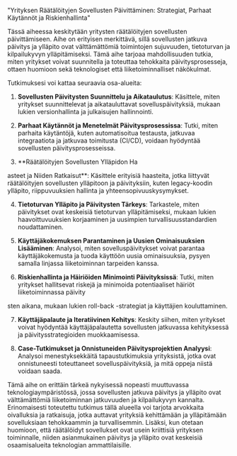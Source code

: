 "Yrityksen Räätälöityjen Sovellusten Päivittäminen: Strategiat, Parhaat Käytännöt ja Riskienhallinta"

Tässä aiheessa keskitytään yritysten räätälöityjen sovellusten päivittämiseen. Aihe on erityisen merkittävä, sillä sovellusten jatkuva päivitys ja ylläpito ovat välttämättömiä toimintojen sujuvuuden, tietoturvan ja kilpailukyvyn ylläpitämiseksi. Tämä aihe tarjoaa mahdollisuuden tutkia, miten yritykset voivat suunnitella ja toteuttaa tehokkaita päivitysprosesseja, ottaen huomioon sekä teknologiset että liiketoiminnalliset näkökulmat.

Tutkimuksesi voi kattaa seuraavia osa-alueita:

1. **Sovellusten Päivitysten Suunnittelu ja Aikataulutus**: Käsittele, miten yritykset suunnittelevat ja aikatauluttavat sovelluspäivityksiä, mukaan lukien versionhallinta ja julkaisujen hallinnointi.

2. **Parhaat Käytännöt ja Menetelmät Päivitysprosessissa**: Tutki, miten parhaita käytäntöjä, kuten automatisoitua testausta, jatkuvaa integraatiota ja jatkuvaa toimitusta (CI/CD), voidaan hyödyntää sovellusten päivitysprosesseissa.

3. **Räätälöityjen Sovellusten Ylläpidon Ha

asteet ja Niiden Ratkaisut**: Käsittele erityisiä haasteita, jotka liittyvät räätälöityjen sovellusten ylläpitoon ja päivityksiin, kuten legacy-koodin ylläpito, riippuvuuksien hallinta ja yhteensopivuuskysymykset.

4. **Tietoturvan Ylläpito ja Päivitysten Tärkeys**: Tarkastele, miten päivitykset ovat keskeisiä tietoturvan ylläpitämiseksi, mukaan lukien haavoittuvuuksien korjaaminen ja uusimpien turvallisuusstandardien noudattaminen.

5. **Käyttäjäkokemuksen Parantaminen ja Uusien Ominaisuuksien Lisääminen**: Analysoi, miten sovelluspäivitykset voivat parantaa käyttäjäkokemusta ja tuoda käyttöön uusia ominaisuuksia, pysyen samalla linjassa liiketoiminnan tarpeiden kanssa.

6. **Riskienhallinta ja Häiriöiden Minimointi Päivityksissä**: Tutki, miten yritykset hallitsevat riskejä ja minimoida potentiaaliset häiriöt liiketoiminnassa päivity

sten aikana, mukaan lukien roll-back -strategiat ja käyttäjien kouluttaminen.

7. **Käyttäjäpalaute ja Iteratiivinen Kehitys**: Keskity siihen, miten yritykset voivat hyödyntää käyttäjäpalautetta sovellusten jatkuvassa kehityksessä ja päivitysstrategioiden muokkaamisessa.

8. **Case-Tutkimukset ja Onnistuneiden Päivitysprojektien Analyysi**: Analysoi menestyksekkäitä tapaustutkimuksia yrityksistä, jotka ovat onnistuneesti toteuttaneet sovelluspäivityksiä, ja mitä oppeja niistä voidaan saada.

Tämä aihe on erittäin tärkeä nykyisessä nopeasti muuttuvassa teknologiaympäristössä, jossa sovellusten jatkuva päivitys ja ylläpito ovat välttämättömiä liiketoiminnan jatkuvuuden ja kilpailukyvyn kannalta. Erinomaisesti toteutettu tutkimus tällä alueella voi tarjota arvokkaita oivalluksia ja ratkaisuja, jotka auttavat yrityksiä kehittämään ja ylläpitämään sovelluksiaan tehokkaammin ja turvallisemmin. Lisäksi, kun otetaan huomioon, että räätälöidyt sovellukset ovat usein kriittisiä yrityksen toiminnalle, niiden asianmukainen päivitys ja ylläpito ovat keskeisiä osaamisalueita teknologian ammattilaisille.
